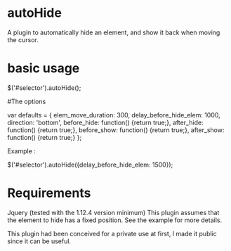 # autoHide
A plugin to automatically hide an element, and show it back when moving the cursor.

# basic usage
$('#selector').autoHide();

#The options

var defaults =  {
        elem_move_duration:       300,
        delay_before_hide_elem:   1000,
        direction:                'bottom',
        before_hide:              function() {return true;},
        after_hide:               function() {return true;},
        before_show:              function() {return true;},
        after_show:               function() {return true;}
    };

Example : 

$('#selector').autoHide({delay_before_hide_elem: 1500});

# Requirements
Jquery (tested with the 1.12.4 version minimum)
This plugin assumes that the element to hide has a fixed position. See the example for more details.

This plugin had been conceived for a private use at first, I made it public since it can be useful.